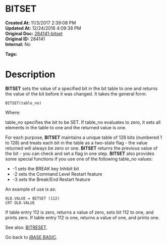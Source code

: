 # BITSET

**Created At:** 11/3/2017 2:39:08 PM  
**Updated At:** 12/24/2018 4:09:38 PM  
**Original Doc:** [284141-bitset](https://docs.jbase.com/36868-jbase-basic/284141-bitset)  
**Original ID:** 284141  
**Internal:** No  

**Tags:**
<badge text='bitset' vertical='middle' />

# Description

**BITSET** sets the value of a specified bit in the bit table to one and returns the value of the bit before it was changed. It takes the general form:

```
BITSET(table_no)
```

Where:

table\_no specifies the bit to be SET. If table\_no evaluates to zero, it sets all elements in the table to one and the returned value is one.

For each purpose, **BITSET** maintains a unique table of 128 bits (numbered 1 to 128) and treats each bit in the table as a two-state flag - the value returned will always be zero or one.
**BITSET** returns the previous value of the bit - you can check and set a flag in one step.
**BITSET** also provides some special functions if you use one of the following table\_no values:

- -1 sets the BREAK key Inhibit bit
- -2 sets the Command Level Restart feature
- -3 sets the Break/End Restart feature




An example of use is as:

```
OLD.VALUE = BITSET (112)
CRT OLD.VALUE
```

If table entry 112 is zero, returns a value of zero, sets bit 112 to one, and prints zero. If table entry 112 is one, returns a value of one, and prints one.



See also: [BITRESET](./../bitreset).

Go back to [jBASE BASIC](./../jbase-basic-programmers-reference-guide).


